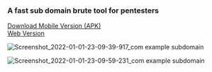 ### A fast sub domain brute tool for pentesters
[Download Mobile Version (APK)](https://gofile.io/d/NMMigJ)
<br>
[Web Version](https://github.com/codenashwan/Rstacode-Cloud-Killer-By-Warwlok-14/)


![Screenshot_2022-01-01-23-09-39-917_com example subdomain](https://user-images.githubusercontent.com/35005761/147859322-f9695cb2-be02-48c0-a1f9-b53ed3c1bc71.jpg)


![Screenshot_2022-01-01-23-09-59-231_com example subdomain](https://user-images.githubusercontent.com/35005761/147859324-d7c7e22e-7205-481a-bf77-fdc7253dfe79.jpg)


